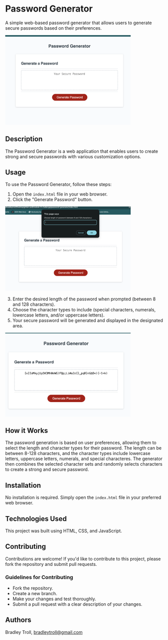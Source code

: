 # Password Generator

A simple web-based password generator that allows users to generate secure passwords based on their preferences.

<img src="./Assets/pwordgen.png" alt="Password Generator" width="400" />

## Description

The Password Generator is a web application that enables users to create strong and secure passwords with various customization options.

## Usage

To use the Password Generator, follow these steps:

1. Open the `index.html` file in your web browser.
2. Click the "Generate Password" button.

<img src="./Assets/pwordopts.png" alt="Password Options" width="400" />

3. Enter the desired length of the password when prompted (between 8 and 128 characters).
4. Choose the character types to include (special characters, numerals, lowercase letters, and/or uppercase letters).
5. Your secure password will be generated and displayed in the designated area.

<img src="./Assets/pwordcomplete.png" alt="Generated Password" width="400" />

## How it Works

The password generation is based on user preferences, allowing them to select the length and character types for their password. The length can be between 8-128 characters, and the character types include lowercase letters, uppercase letters, numerals, and special characteres. The generator then combines the selected character sets and randomly selects characters to create a strong and secure password.

## Installation

No installation is required. Simply open the `index.html` file in your preferred web browser.


## Technologies Used

This project was built using HTML, CSS, and JavaScript.

## Contributing

Contributions are welcome! If you'd like to contribute to this project, please fork the repository and submit pull requests.

### Guidelines for Contributing

- Fork the repository.
- Create a new branch.
- Make your changes and test thoroughly.
- Submit a pull request with a clear description of your changes.

## Authors

Bradley Troll, bradleytroll@gmail.com


